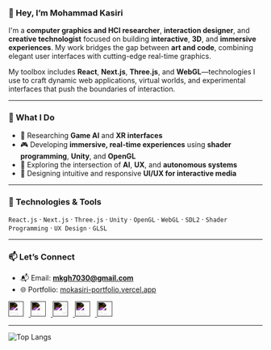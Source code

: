 ### 👋 Hey, I’m Mohammad Kasiri

I'm a **computer graphics and HCI researcher**, **interaction designer**, and **creative technologist** focused on building **interactive**, **3D**, and **immersive experiences**. My work bridges the gap between **art and code**, combining elegant user interfaces with cutting-edge real-time graphics.

My toolbox includes **React**, **Next.js**, **Three.js**, and **WebGL**—technologies I use to craft dynamic web applications, virtual worlds, and experimental interfaces that push the boundaries of interaction.

---

### 🔬 What I Do

- 🧠 Researching **Game AI** and **XR interfaces**
- 🎮 Developing **immersive, real-time experiences** using **shader programming**, **Unity**, and **OpenGL**
- 🤖 Exploring the intersection of **AI**, **UX**, and **autonomous systems**
- 🎨 Designing intuitive and responsive **UI/UX for interactive media**

---

### 🧰 Technologies & Tools

`React.js` · `Next.js` · `Three.js` · `Unity` · `OpenGL` · `WebGL` · `SDL2` · `Shader Programming` · `UX Design` · `GLSL`

---

### 📫 Let’s Connect

- 📬 Email: **mkgh7030@gmail.com**
- 🌐 Portfolio: [mokasiri-portfolio.vercel.app](https://mokasiri-portfolio.vercel.app)

<a href="https://github.com/mo-kasiri" target="_blank">
  <img src="https://cdn.jsdelivr.net/npm/simple-icons@v3/icons/github.svg" alt="GitHub" height="30" style="filter: invert(100%); margin-right: 10px;">
</a>
<a href="https://www.linkedin.com/in/mohammad-kasiri-979b8513a/" target="_blank">
  <img src="https://cdn.jsdelivr.net/npm/simple-icons@v3/icons/linkedin.svg" alt="LinkedIn" height="30" style="filter: invert(100%); margin-right: 10px;">
</a>
<a href="https://www.youtube.com/@mokasiri" target="_blank">
  <img src="https://cdn.jsdelivr.net/npm/simple-icons@v3/icons/youtube.svg" alt="YouTube" height="30" style="filter: invert(100%); margin-right: 10px;">
</a>
<a href="https://mokasiri-portfolio.vercel.app/" target="_blank">
  <img src="https://cdn.jsdelivr.net/npm/simple-icons@v3/icons/icloud.svg" alt="Website" height="30" style="filter: invert(100%); margin-right: 10px;">
</a>
<a href="https://mokasiri-portfolio.vercel.app/" target="_blank">
  <img src="https://cdn.jsdelivr.net/npm/simple-icons@v3/icons/googlescholar.svg" alt="Google Scholar" height="30" style="filter: invert(100%);">
</a>

---

![Top Langs](https://github-readme-stats.vercel.app/api/top-langs/?username=mo-kasiri&hide_progress=false)
